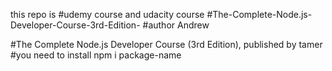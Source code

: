 this repo is 
#udemy course and udacity course
#The-Complete-Node.js-Developer-Course-3rd-Edition-
#author Andrew

#The Complete Node.js Developer Course (3rd Edition), published by tamer
#you need to install npm i package-name